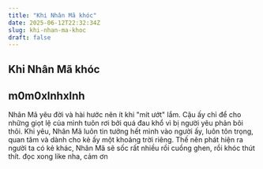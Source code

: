 ```yaml
---
title: "Khi Nhân Mã khóc"
date: 2025-06-12T22:32:34Z
slug: khi-nhan-ma-khoc
draft: false
---
```


## Khi Nhân Mã khóc

## m0m0xInhxInh

Nhân Mã yêu đời và hài hước nên ít khi "mít ướt" lắm. Cậu ấy chỉ để cho những giọt lệ của mình tuôn rơi bởi quá đau khổ vì bị người yêu phản bôi thôi. Khi yêu, Nhân Mã luôn tin tưởng hết mình vào người ấy, luôn tôn trọng, quan tâm và dành cho kẻ ấy một khoảng trời riêng. Thế nên phát hiện ra người ta có kẻ khác, Nhân Mã sẽ sốc rất nhiều rồi cuồng ghen, rồi khóc thút thít.
đọc xong like nha, cảm ơn